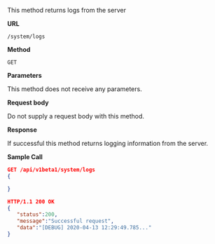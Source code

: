 This method returns logs from the server

**URL**

`/system/logs`

**Method**

`GET`

**Parameters**

This method does not receive any parameters.

**Request body**

Do not supply a request body with this method.

**Response**

If successful this method returns logging information from the server.

**Sample Call**

```json
GET /api/v1beta1/system/logs
{

}

HTTP/1.1 200 OK
{
   "status":200,
   "message":"Successful request",
   "data":"[DEBUG] 2020-04-13 12:29:49.785..."
}
